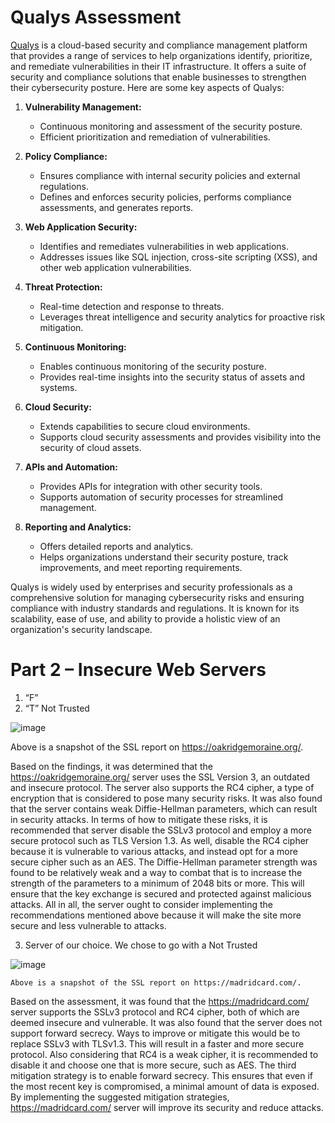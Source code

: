 # Qualys Assessment 

[Qualys](https://www.qualys.com/) is a cloud-based security and compliance management platform that provides a range of services to help organizations identify, prioritize, and remediate vulnerabilities in their IT infrastructure. It offers a suite of security and compliance solutions that enable businesses to strengthen their cybersecurity posture. Here are some key aspects of Qualys:

1. **Vulnerability Management:**
   - Continuous monitoring and assessment of the security posture.
   - Efficient prioritization and remediation of vulnerabilities.

2. **Policy Compliance:**
   - Ensures compliance with internal security policies and external regulations.
   - Defines and enforces security policies, performs compliance assessments, and generates reports.

3. **Web Application Security:**
   - Identifies and remediates vulnerabilities in web applications.
   - Addresses issues like SQL injection, cross-site scripting (XSS), and other web application vulnerabilities.

4. **Threat Protection:**
   - Real-time detection and response to threats.
   - Leverages threat intelligence and security analytics for proactive risk mitigation.

5. **Continuous Monitoring:**
   - Enables continuous monitoring of the security posture.
   - Provides real-time insights into the security status of assets and systems.

6. **Cloud Security:**
   - Extends capabilities to secure cloud environments.
   - Supports cloud security assessments and provides visibility into the security of cloud assets.

7. **APIs and Automation:**
   - Provides APIs for integration with other security tools.
   - Supports automation of security processes for streamlined management.

8. **Reporting and Analytics:**
   - Offers detailed reports and analytics.
   - Helps organizations understand their security posture, track improvements, and meet reporting requirements.

Qualys is widely used by enterprises and security professionals as a comprehensive solution for managing cybersecurity risks and ensuring compliance with industry standards and regulations. It is known for its scalability, ease of use, and ability to provide a holistic view of an organization's security landscape.


# Part 2 – Insecure Web Servers
1.	“F”
2.	“T” Not Trusted

![image](https://github.com/jmart375/Qualys/assets/91294710/4ea61e7b-a3fc-4244-96e1-4c9d1b44a06f)

Above is a snapshot of the SSL report on https://oakridgemoraine.org/.

Based on the findings, it was determined that the https://oakridgemoraine.org/ server uses the SSL Version 3, an outdated and insecure protocol. The server also supports the RC4 cipher, a type of encryption that is considered to pose many security risks. It was also found that the server contains weak Diffie-Hellman parameters, which can result in security attacks. In terms of how to mitigate these risks, it is recommended that server disable the SSLv3 protocol and employ a more secure protocol such as TLS Version 1.3. As well, disable the RC4 cipher because it is vulnerable to various attacks, and instead opt for a more secure cipher such as an AES. The Diffie-Hellman parameter strength was found to be relatively weak and a way to combat that is to increase the strength of the parameters to a minimum of 2048 bits or more. This will ensure that the key exchange is secured and protected against malicious attacks. All in all, the server ought to consider implementing the recommendations mentioned above because it will make the site more secure and less vulnerable to attacks.

3.	Server of our choice. We chose to go with a Not Trusted

![image](https://github.com/jmart375/Qualys/assets/91294710/89e37ad1-0c4a-482b-a02d-1dfc0bf75323)

	Above is a snapshot of the SSL report on https://madridcard.com/.
Based on the assessment, it was found that the https://madridcard.com/ server supports the SSLv3 protocol and RC4 cipher, both of which are deemed insecure and vulnerable. It was also found that the server does not support forward secrecy. Ways to improve or mitigate this would be to replace SSLv3 with TLSv1.3. This will result in a faster and more secure protocol. Also considering that RC4 is a weak cipher, it is recommended to disable it and choose one that is more secure, such as AES. The third mitigation strategy is to enable forward secrecy. This ensures that even if the most recent key is compromised, a minimal amount of data is exposed. By implementing the suggested mitigation strategies, https://madridcard.com/ server will improve its security and reduce attacks.

